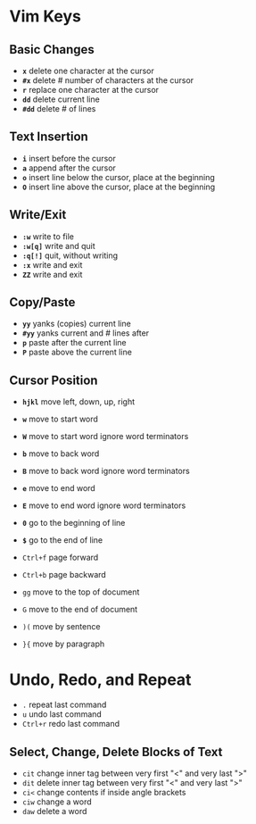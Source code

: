 # Vim Keys


## Basic Changes
- **`x`**       delete one character at the cursor
- **`#x`**      delete # number of characters at the cursor
- **`r`**       replace one character at the cursor
- **`dd`**      delete current line
- **`#dd`**     delete # of lines


## Text Insertion 
- **`i`**       insert before the cursor
- **`a`**       append after the cursor
- **`o`**       insert line below the cursor, place at the beginning
- **`O`**       insert line above the cursor, place at the beginning


## Write/Exit
- **`:w`**      write to file
- **`:w[q]`**   write and quit
- **`:q[!]`**   quit, without writing
- **`:x`**      write and exit
- **`ZZ`**      write and exit


## Copy/Paste
- **`yy`**      yanks (copies) current line
- **`#yy`**     yanks current and # lines after
- **`p`**       paste after the current line
- **`P`**       paste above the current line


## Cursor Position 
- **`hjkl`**    move left, down, up, right
- **`w`**       move to start word
- **`W`**       move to start word ignore word terminators
- **`b`**       move to back word
- **`B`**       move to back word ignore word terminators
- **`e`**       move to end word
- **`E`**       move to end word ignore word terminators
- **`0`**       go to the beginning of line
- **`$`**       go to the end of line


- `Ctrl+f`  page forward
- `Ctrl+b`  page backward
- `gg`      move to the top of document
- `G`       move to the end of document
- `)(`      move by sentence
- `}{`      move by paragraph


# Undo, Redo, and Repeat
- `.`       repeat last command
- `u`       undo last command
- `Ctrl+r`  redo last command


## Select, Change, Delete Blocks of Text
- `cit`       change inner tag between very first "<" and very last ">"
- `dit`       delete inner tag between very first "<" and very last ">"
- `ci<`       change contents if inside angle brackets
- `ciw`       change a word
- `daw`       delete a word

